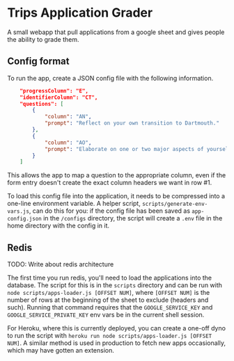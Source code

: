# Trips Application Grader

A small webapp that pull applications from a google sheet and gives people the ability to grade them.

## Config format

To run the app, create a JSON config file with the following information.


```json
	"progressColumn": "E",
	"identifierColumn": "CT",
	"questions": [
		{
			"column": "AN",
			"prompt": "Reflect on your own transition to Dartmouth."
		},
		{
			"column": "AO",
			"prompt": "Elaborate on one or two major aspects of yourself (experiences, identities, perspectives, background, etc.) that affect your approach to being a Trips volunteer."
		}
	]
```
This allows the app to map a question to the appropriate column, even if the form entry doesn't create the exact column headers we want in row #1.

To load this config file into the application, it needs to be compressed into a one-line environment variable. A helper script, `scripts/generate-env-vars.js`, can do this for you: if the config file has been saved as `app-config.json` in the `/configs` directory, the script will create a `.env` file in the home directory with the config in it.

## Redis

TODO: Write about redis architecture

The first time you run redis, you'll need to load the applications into the database. The script for this is in the `scripts` directory and can be run with `node scripts/apps-loader.js [OFFSET NUM]`, where `[OFFSET NUM]` is the number of rows at the beginning of the sheet to exclude (headers and such). Running that command requires that the `GOOGLE_SERVICE_KEY` and `GOOGLE_SERVICE_PRIVATE_KEY` env vars be in the current shell session.

For Heroku, where this is currently deployed, you can create a one-off dyno to run the script with `heroku run node scripts/apps-loader.js [OFFSET NUM]`. A similar method is used in production to fetch new apps occasionally, which may have gotten an extension.
